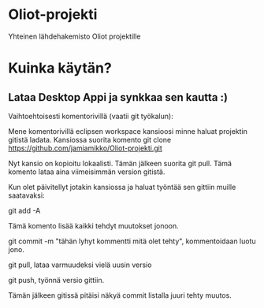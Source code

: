 # Oliot-projekti
Yhteinen lähdehakemisto Oliot projektille

# Kuinka käytän?
Lataa Desktop Appi ja synkkaa sen kautta :)
---
Vaihtoehtoisesti komentorivillä (vaatii git työkalun):

Mene komentorivillä eclipsen workspace kansioosi minne haluat projektin gitistä ladata. Kansiossa suorita komento git clone https://github.com/jamiamikko/Oliot-projekti.git

Nyt kansio on kopioitu lokaalisti. Tämän jälkeen suorita git pull. Tämä komento lataa aina viimeisimmän version gitistä.

Kun olet päivitellyt jotakin kansiossa ja haluat työntää sen gittiin muille saatavaksi:

git add -A

Tämä komento lisää kaikki tehdyt muutokset jonoon.

git commit -m "tähän lyhyt kommentti mitä olet tehty", kommentoidaan luotu jono.

git pull, lataa varmuudeksi vielä uusin versio

git push, työnnä versio gittiin.

Tämän jälkeen gitissä pitäisi näkyä commit listalla juuri tehty muutos.